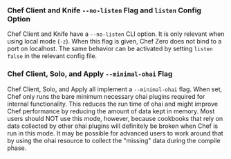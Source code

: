 <!---
This file is reset every time a new release is done. This file describes changes that have not yet been released.

Example Doc Change:
### Headline for the required change
Description of the required change.
-->

### Chef Client and Knife `--no-listen` Flag and `listen` Config Option

Chef Client and Knife have a `--no-listen` CLI option. It is only
relevant when using local mode (`-z`). When this flag is given, Chef
Zero does not bind to a port on localhost. The same behavior can be
activated by setting `listen false` in the relevant config file.

### Chef Client, Solo, and Apply `--minimal-ohai` Flag

Chef Client, Solo, and Apply all implement a `--minimal-ohai` flag. When
set, Chef only runs the bare minimum necessary ohai plugins required for
internal functionality. This reduces the run time of ohai and might
improve Chef performance by reducing the amount of data kept in memory.
Most users should NOT use this mode, however, because cookbooks that
rely on data collected by other ohai plugins will definitely be broken
when Chef is run in this mode. It may be possible for advanced users to
work around that by using the ohai resource to collect the "missing"
data during the compile phase.
